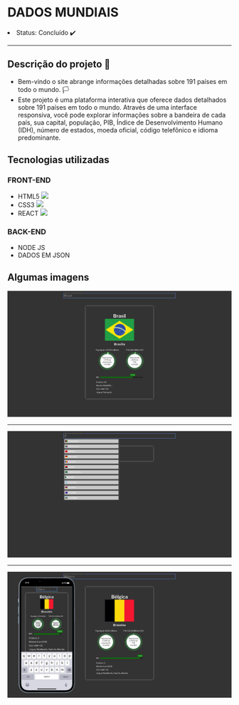 <h1>DADOS MUNDIAIS</h1>


<li>Status: Concluído ✔️</li>
<hr>

<h2>Descrição do projeto 
📌</h2>
<ul>
  <li>Bem-vindo o site abrange informações detalhadas sobre 191 países em todo o mundo. 🏳️
</li>
  <li>Este projeto é uma plataforma interativa que oferece dados detalhados sobre 191 países em todo o mundo. Através de uma interface responsiva, você pode explorar informações sobre a bandeira de cada país, sua capital, população, PIB, Índice de Desenvolvimento Humano (IDH), número de estados, moeda oficial, código telefônico e idioma predominante.</li>
</ul>


<h2>Tecnologias utilizadas</h2>
<h3>FRONT-END</h3>
<ul>
  <li>HTML5 <img src="https://cdn.jsdelivr.net/gh/devicons/devicon/icons/html5/html5-original.svg" width="13px"/></li>
  <li>CSS3 <img src="https://cdn.jsdelivr.net/gh/devicons/devicon/icons/css3/css3-original.svg" width="13px"/></li>
  <li>REACT <img src="https://cdn.jsdelivr.net/gh/devicons/devicon/icons/react/react-original.svg" width="13px"/></li>
</ul>


<h3>BACK-END</h3>
<ul>
  <li>NODE JS</li>
  <li>DADOS EM JSON</li>
</ul>

<h2>Algumas imagens</h2>
<img src="./meuapp/src/src/assets/github/img1.jpg">
<hr>
<img src="./meuapp/src/src/assets/github/img2.jpg">
<hr>
<img src="./meuapp/src/src/assets/github/img3.jpg">

